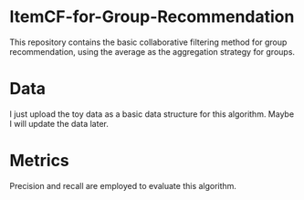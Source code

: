 
# ItemCF-for-Group-Recommendation
This repository contains the basic collaborative filtering method for group recommendation, 
using the average as the aggregation strategy for groups.

# Data
I just upload the toy data as a basic data structure for this algorithm. Maybe I will update the data later.

# Metrics
Precision and recall are employed to evaluate this algorithm.

